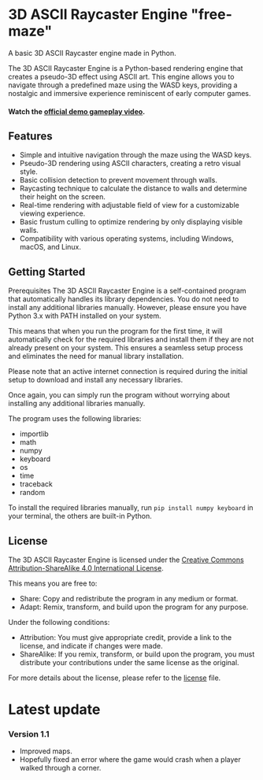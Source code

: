 # 3D ASCII Raycaster Engine "free-maze"

A basic 3D ASCII Raycaster engine made in Python.

The 3D ASCII Raycaster Engine is a Python-based rendering engine that creates a pseudo-3D effect using ASCII art. This engine allows you to navigate through a predefined maze using the WASD keys, providing a nostalgic and immersive experience reminiscent of early computer games.

#### Watch the [official demo gameplay video](https://www.youtube.com/watch?v=gOGdCZ24sSE).

## Features

- Simple and intuitive navigation through the maze using the WASD keys.
- Pseudo-3D rendering using ASCII characters, creating a retro visual style.
- Basic collision detection to prevent movement through walls.
- Raycasting technique to calculate the distance to walls and determine their height on the screen.
- Real-time rendering with adjustable field of view for a customizable viewing experience.
- Basic frustum culling to optimize rendering by only displaying visible walls.
- Compatibility with various operating systems, including Windows, macOS, and Linux.

## Getting Started

Prerequisites
The 3D ASCII Raycaster Engine is a self-contained program that automatically handles its library dependencies. You do not need to install any additional libraries manually. However, please ensure you have Python 3.x with PATH installed on your system.

This means that when you run the program for the first time, it will automatically check for the required libraries and install them if they are not already present on your system. This ensures a seamless setup process and eliminates the need for manual library installation.

Please note that an active internet connection is required during the initial setup to download and install any necessary libraries.

Once again, you can simply run the program without worrying about installing any additional libraries manually.

The program uses the following libraries:

- importlib
- math
- numpy
- keyboard
- os
- time
- traceback
- random

To install the required libraries manually, run `pip install numpy keyboard` in your terminal, the others are built-in Python.

## License

The 3D ASCII Raycaster Engine is licensed under the [Creative Commons Attribution-ShareAlike 4.0 International License](https://creativecommons.org/licenses/by-sa/4.0/).

This means you are free to:

- Share: Copy and redistribute the program in any medium or format.
- Adapt: Remix, transform, and build upon the program for any purpose.

Under the following conditions:

- Attribution: You must give appropriate credit, provide a link to the license, and indicate if changes were made.
- ShareAlike: If you remix, transform, or build upon the program, you must distribute your contributions under the same license as the original.

For more details about the license, please refer to the [license](LICENSE.md) file.


# Latest update
### Version 1.1
- Improved maps.
- Hopefully fixed an error where the game would crash when a player walked through a corner.
